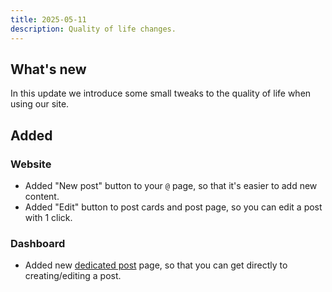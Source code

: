 ```yaml
---
title: 2025-05-11
description: Quality of life changes.
---
```


## What's new
In this update we introduce some small tweaks to the quality of life when using our site.

## Added

### Website
- Added "New post" button to your `@` page, so that it's easier to add new content.
- Added "Edit" button to post cards and post page, so you can edit a post with 1 click.

### Dashboard
- Added new [dedicated post](https://dashboard.creathors.com/posts/post) page, so that you can get directly to creating/editing a post.
